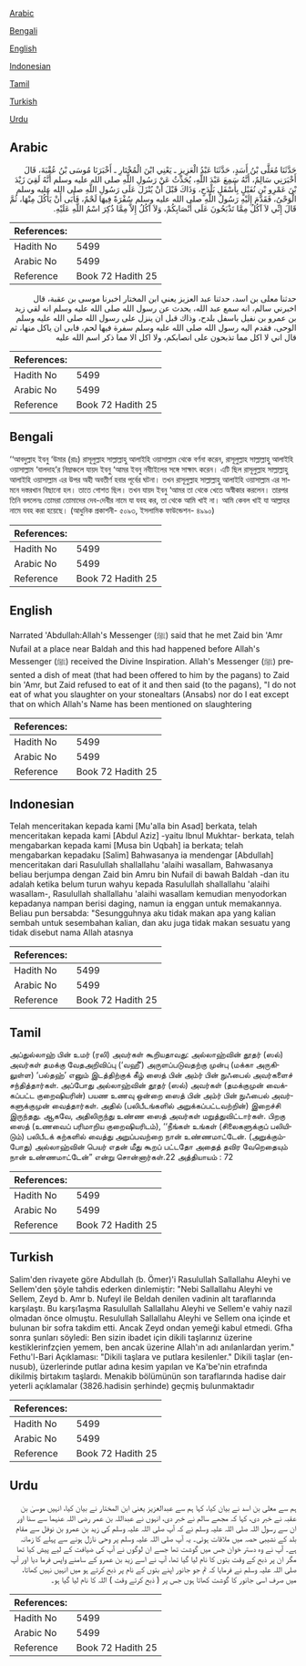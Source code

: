 [Arabic](#arabic)

[Bengali](#bengali)

[English](#english)

[Indonesian](#indonesian)

[Tamil](#tamil)

[Turkish](#turkish)

[Urdu](#urdu)

## Arabic


<div dir="rtl" lang="ar" style={{fontSize:'larger',backgroundColor:'#f8f9fa',padding:20}}>
حَدَّثَنَا مُعَلَّى بْنُ أَسَدٍ، حَدَّثَنَا عَبْدُ الْعَزِيزِ ـ يَعْنِي ابْنَ الْمُخْتَارِ ـ أَخْبَرَنَا مُوسَى بْنُ عُقْبَةَ، قَالَ أَخْبَرَنِي سَالِمٌ، أَنَّهُ سَمِعَ عَبْدَ اللَّهِ، يُحَدِّثُ عَنْ رَسُولِ اللَّهِ صلى الله عليه وسلم أَنَّهُ لَقِيَ زَيْدَ بْنَ عَمْرِو بْنِ نُفَيْلٍ بِأَسْفَلِ بَلْدَحٍ، وَذَاكَ قَبْلَ أَنْ يُنْزَلَ عَلَى رَسُولِ اللَّهِ صلى الله عليه وسلم الْوَحْىُ، فَقَدَّمَ إِلَيْهِ رَسُولُ اللَّهِ صلى الله عليه وسلم سُفْرَةً فِيهَا لَحْمٌ، فَأَبَى أَنْ يَأْكُلَ مِنْهَا، ثُمَّ قَالَ إِنِّي لاَ آكُلُ مِمَّا تَذْبَحُونَ عَلَى أَنْصَابِكُمْ، وَلاَ آكُلُ إِلاَّ مِمَّا ذُكِرَ اسْمُ اللَّهِ عَلَيْهِ‏.‏
</div>
<div style={{backgroundColor:'#f8f9fa',padding:20, marginBottom: 10}}><table> <thead> <tr> <th>References:</th> <th></th> </tr> </thead> <tbody><tr><td>Hadith No</td><td>5499</td></tr><tr><td>Arabic No</td><td>5499</td></tr><tr><td>Reference</td><td>Book 72 Hadith 25</td></tr></tbody></table></div>


<div dir="rtl" lang="ar" style={{fontSize:'larger',backgroundColor:'#f8f9fa',padding:20}}>
حدثنا معلى بن اسد، حدثنا عبد العزيز يعني ابن المختار اخبرنا موسى بن عقبة، قال اخبرني سالم، انه سمع عبد الله، يحدث عن رسول الله صلى الله عليه وسلم انه لقي زيد بن عمرو بن نفيل باسفل بلدح، وذاك قبل ان ينزل على رسول الله صلى الله عليه وسلم الوحى، فقدم اليه رسول الله صلى الله عليه وسلم سفرة فيها لحم، فابى ان ياكل منها، ثم قال اني لا اكل مما تذبحون على انصابكم، ولا اكل الا مما ذكر اسم الله عليه
</div>
<div style={{backgroundColor:'#f8f9fa',padding:20, marginBottom: 10}}><table> <thead> <tr> <th>References:</th> <th></th> </tr> </thead> <tbody><tr><td>Hadith No</td><td>5499</td></tr><tr><td>Arabic No</td><td>5499</td></tr><tr><td>Reference</td><td>Book 72 Hadith 25</td></tr></tbody></table></div>

## Bengali


<div dir="ltr" lang="bn" style={{fontSize:'larger',backgroundColor:'#f8f9fa',padding:20}}>
‘‘আবদুল্লাহ ইবনু ‘উমার (রাঃ) রাসূলুল্লাহ সাল্লাল্লাহু আলাইহি ওয়াসাল্লাম থেকে বর্ণনা করেন, রাসূলুল্লাহ সাল্লাল্লাহু আলাইহি ওয়াসাল্লাম ‘বালদাহ’র নিম্নাঞ্চলে যায়দ ইবনু ‘আমর ইবনু নবীাইলের সঙ্গে সাক্ষাৎ করেন। এটি ছিল রাসূলুল্লাহ সাল্লাল্লাহু আলাইহি ওয়াসাল্লাম এর উপর অহী অবতীর্ণ হবার পূর্বের ঘটনা। তখন রাসূলুল্লাহ সাল্লাল্লাহু আলাইহি ওয়াসাল্লাম এর সামনে দস্তরখান বিছানো হল। তাতে গোশত ছিল। তখন যায়দ ইবনু ‘আমর তা থেকে খেতে অস্বীকার করলেন। তারপর তিনি বললেনঃ তোমরা তোমাদের দেব-দেবীর নামে যা যবহ কর, তা থেকে আমি খাই না। আমি কেবল খাই যা আল্লাহর নামে যবহ করা হয়েছে। (আধুনিক প্রকাশনী- ৫০৯৩, ইসলামিক ফাউন্ডেশন- ৪৯৯০)
</div>
<div style={{backgroundColor:'#f8f9fa',padding:20, marginBottom: 10}}><table> <thead> <tr> <th>References:</th> <th></th> </tr> </thead> <tbody><tr><td>Hadith No</td><td>5499</td></tr><tr><td>Arabic No</td><td>5499</td></tr><tr><td>Reference</td><td>Book 72 Hadith 25</td></tr></tbody></table></div>

## English


<div dir="ltr" lang="en" style={{fontSize:'larger',backgroundColor:'#f8f9fa',padding:20}}>
Narrated 'Abdullah:Allah's Messenger (ﷺ) said that he met Zaid bin 'Amr Nufail at a place near Baldah and this had happened before Allah's Messenger (ﷺ) received the Divine Inspiration. Allah's Messenger (ﷺ) presented a dish of meat (that had been offered to him by the pagans) to Zaid bin 'Amr, but Zaid refused to eat of it and then said (to the pagans), "I do not eat of what you slaughter on your stonealtars (Ansabs) nor do I eat except that on which Allah's Name has been mentioned on slaughtering
</div>
<div style={{backgroundColor:'#f8f9fa',padding:20, marginBottom: 10}}><table> <thead> <tr> <th>References:</th> <th></th> </tr> </thead> <tbody><tr><td>Hadith No</td><td>5499</td></tr><tr><td>Arabic No</td><td>5499</td></tr><tr><td>Reference</td><td>Book 72 Hadith 25</td></tr></tbody></table></div>

## Indonesian


<div dir="ltr" lang="id" style={{fontSize:'larger',backgroundColor:'#f8f9fa',padding:20}}>
Telah menceritakan kepada kami [Mu'alla bin Asad] berkata, telah menceritakan kepada kami [Abdul Aziz] -yaitu Ibnul Mukhtar- berkata, telah mengabarkan kepada kami [Musa bin Uqbah] ia berkata; telah mengabarkan kepadaku [Salim] Bahwasanya ia mendengar [Abdullah] menceritakan dari Rasulullah shallallahu 'alaihi wasallam, Bahwasanya beliau berjumpa dengan Zaid bin Amru bin Nufail di bawah Baldah -dan itu adalah ketika belum turun wahyu kepada Rasulullah shallallahu 'alaihi wasallam-, Rasulullah shallallahu 'alaihi wasallam kemudian menyodorkan kepadanya nampan berisi daging, namun ia enggan untuk memakannya. Beliau pun bersabda: "Sesungguhnya aku tidak makan apa yang kalian sembah untuk sesembahan kalian, dan aku juga tidak makan sesuatu yang tidak disebut nama Allah atasnya
</div>
<div style={{backgroundColor:'#f8f9fa',padding:20, marginBottom: 10}}><table> <thead> <tr> <th>References:</th> <th></th> </tr> </thead> <tbody><tr><td>Hadith No</td><td>5499</td></tr><tr><td>Arabic No</td><td>5499</td></tr><tr><td>Reference</td><td>Book 72 Hadith 25</td></tr></tbody></table></div>

## Tamil


<div dir="ltr" lang="ta" style={{fontSize:'larger',backgroundColor:'#f8f9fa',padding:20}}>
அப்துல்லாஹ் பின் உமர் (ரலி) அவர்கள் கூறியதாவது: அல்லாஹ்வின் தூதர் (ஸல்) அவர்கள் தமக்கு வேதஅறிவிப்பு (‘வஹீ’) அருளப்படுவதற்கு முன்பு (மக்கா அருகிலுள்ள) ‘பல்தஹ்’ எனும் இடத்திற்குக் கீழ் ஸைத் பின் அம்ர் பின் நுஃபைல் அவர்களைச் சந்தித்தார்கள். அப்போது அல்லாஹ்வின் தூதர் (ஸல்) அவர்கள் (தமக்குமுன் வைக்கப்பட்ட குறைஷியரின்) பயண உணவு ஒன்றை ஸைத் பின் அம்ர் பின் நுஃபைல் அவர்களுக்குமுன் வைத்தார்கள். அதில் (பலிபீடங்களில் அறுக்கப்பட்டவற்றின்) இறைச்சி இருந்தது. ஆகவே, அதிலிருந்து உண்ண ஸைத் அவர்கள் மறுத்துவிட்டார்கள். பிறகு ஸைத் (உணவைப் பரிமாறிய குறைஷியரிடம்), ‘‘நீங்கள் உங்கள் (சிலைகளுக்குப் பலியிடும்) பலிபீடக் கற்களில் வைத்து அறுப்பவற்றை நான் உண்ணமாட்டேன். (அறுக்கும்போது) அல்லாஹ்வின் பெயர் எதன் மீது கூறப் பட்டதோ அதைத் தவிர வேறெதையும் நான் உண்ணமாட்டேன்” என்று சொன்னார்கள்.22 அத்தியாயம் : 72
</div>
<div style={{backgroundColor:'#f8f9fa',padding:20, marginBottom: 10}}><table> <thead> <tr> <th>References:</th> <th></th> </tr> </thead> <tbody><tr><td>Hadith No</td><td>5499</td></tr><tr><td>Arabic No</td><td>5499</td></tr><tr><td>Reference</td><td>Book 72 Hadith 25</td></tr></tbody></table></div>

## Turkish


<div dir="ltr" lang="tr" style={{fontSize:'larger',backgroundColor:'#f8f9fa',padding:20}}>
Salim'den rivayete göre Abdullah (b. Ömer)'i Rasulullah Sallallahu Aleyhi ve Sellem'den şöyle tahdis ederken dinlemiştir: "Nebi Sallallahu Aleyhi ve Sellem, Zeyd b. Amr b. Nufeyl ile Beldah denilen vadinin alt taraflarında karşılaştı. Bu karşı1aşma Rasulullah Sallallahu Aleyhi ve Sellem'e vahiy nazil olmadan önce olmuştu. Resulullah Sallallahu Aleyhi ve Sellem ona içinde et bulunan bir sofra takdim etti. Ancak Zeyd ondan yemeği kabul etmedi. Gfha sonra şunları söyledi: Ben sizin ibadet için dikili taşlarınız üzerine kestiklerinfzçien yemem, ben ancak üzerine Allah'ın adı anılanlardan yerim." Fethu'l-Bari Açıklaması: "Dikili taşlara ve putlara kesilenler." Dikili taşlar (en-nusub), üzerlerinde putlar adına kesim yapılan ve Ka'be'nin etrafında dikilmiş birtakım taşlardı. Menakib bölümünün son taraflarında hadise dair yeterli açıklamalar (3826.hadisin şerhinde) geçmiş bulunmaktadır
</div>
<div style={{backgroundColor:'#f8f9fa',padding:20, marginBottom: 10}}><table> <thead> <tr> <th>References:</th> <th></th> </tr> </thead> <tbody><tr><td>Hadith No</td><td>5499</td></tr><tr><td>Arabic No</td><td>5499</td></tr><tr><td>Reference</td><td>Book 72 Hadith 25</td></tr></tbody></table></div>

## Urdu


<div dir="rtl" lang="ur" style={{fontSize:'larger',backgroundColor:'#f8f9fa',padding:20}}>
ہم سے معلی بن اسد نے بیان کیا، کہا ہم سے عبدالعزیز یعنی ابن المختار نے بیان کیا، انہیں موسیٰ بن عقبہ نے خبر دی، کہا کہ مجھے سالم نے خبر دی، انہوں نے عبداللہ بن عمر رضی اللہ عنہما سے سنا اور ان سے رسول اللہ صلی اللہ علیہ وسلم نے کہ آپ صلی اللہ علیہ وسلم کی زید بن عمرو بن نوفل سے مقام بلد کے نشیبی حصہ میں ملاقات ہوئی۔ یہ آپ صلی اللہ علیہ وسلم پر وحی نازل ہونے سے پہلے کا زمانہ ہے۔ آپ نے وہ دستر خوان جس میں گوشت تھا جسے ان لوگوں نے آپ کی ضیافت کے لیے پیش کیا تھا مگر ان پر ذبح کے وقت بتوں کا نام لیا گیا تھا، آپ نے اسے زید بن عمرو کے سامنے واپس فرما دیا اور آپ صلی اللہ علیہ وسلم نے فرمایا کہ تم جو جانور اپنے بتوں کے نام پر ذبح کرتے ہو میں انہیں نہیں کھاتا، میں صرف اسی جانور کا گوشت کھاتا ہوں جس پر ( ذبح کرتے وقت ) اللہ کا نام لیا گیا ہو۔
</div>
<div style={{backgroundColor:'#f8f9fa',padding:20, marginBottom: 10}}><table> <thead> <tr> <th>References:</th> <th></th> </tr> </thead> <tbody><tr><td>Hadith No</td><td>5499</td></tr><tr><td>Arabic No</td><td>5499</td></tr><tr><td>Reference</td><td>Book 72 Hadith 25</td></tr></tbody></table></div>